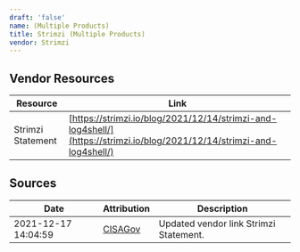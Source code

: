 ```yaml
---
draft: 'false'
name: (Multiple Products)
title: Strimzi (Multiple Products)
vendor: Strimzi
---
```


## Vendor Resources
| Resource | Link |
| --- | --- |
| Strimzi Statement | [https://strimzi.io/blog/2021/12/14/strimzi-and-log4shell/](https://strimzi.io/blog/2021/12/14/strimzi-and-log4shell/) |



## Sources
| Date | Attribution | Description |
| --- | --- | --- |
| 2021-12-17 14:04:59 | [CISAGov](https://raw.githubusercontent.com/cisagov/log4j-affected-db/develop/README.md) | Updated vendor link Strimzi Statement.  |
